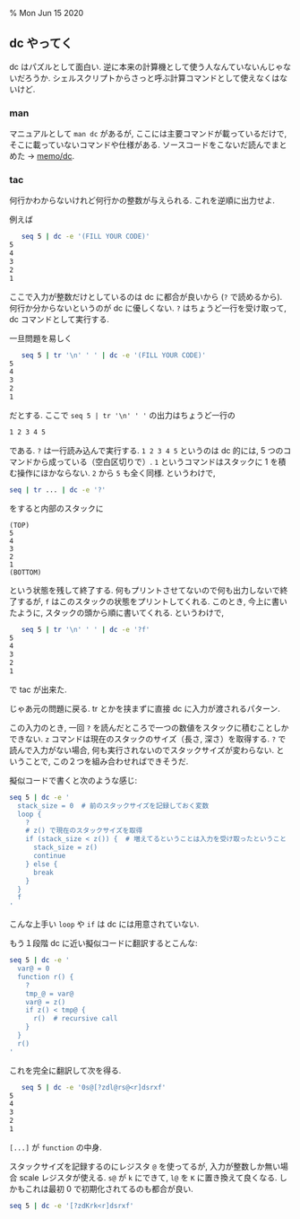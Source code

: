 % Mon Jun 15 2020

## dc やってく

dc はパズルとして面白い.
逆に本来の計算機として使う人なんていないんじゃないだろうか.
シェルスクリプトからさっと呼ぶ計算コマンドとして使えなくはないけど.

### man

マニュアルとして `man dc` があるが, ここには主要コマンドが載っているだけで,
そこに載っていないコマンドや仕様がある.
ソースコードをこないだ読んでまとめた
&rarr;
[memo/dc](https://cympfh.cc/memo/dc).

### tac

何行かわからないけれど何行かの整数が与えられる.
これを逆順に出力せよ.

例えば

```bash
   seq 5 | dc -e '(FILL YOUR CODE)'
5
4
3
2
1
```

ここで入力が整数だけとしているのは dc に都合が良いから (`?` で読めるから).
何行か分からないというのが dc に優しくない.
`?` はちょうど一行を受け取って, dc コマンドとして実行する.

一旦問題を易しく

```bash
   seq 5 | tr '\n' ' ' | dc -e '(FILL YOUR CODE)'
5
4
3
2
1
```

だとする.
ここで `seq 5 | tr '\n' ' '` の出力はちょうど一行の

```bash
1 2 3 4 5
```

である.
`?` は一行読み込んで実行する.
`1 2 3 4 5` というのは dc 的には, 5 つのコマンドから成っている（空白区切りで）.
`1` というコマンドはスタックに 1 を積む操作にほかならない.
`2` から `5` も全く同様.
というわけで,

```bash
seq | tr ... | dc -e '?'
```

をすると内部のスタックに

```
(TOP)
5
4
3
2
1
(BOTTOM)
```

という状態を残して終了する.
何もプリントさせてないので何も出力しないで終了するが,
`f` はこのスタックの状態をプリントしてくれる.
このとき, 今上に書いたように, スタックの頭から順に書いてくれる.
というわけで,

```bash
   seq 5 | tr '\n' ' ' | dc -e '?f'
5
4
3
2
1
```

で tac が出来た.

じゃあ元の問題に戻る.
tr とかを挟まずに直接 dc に入力が渡されるパターン.

この入力のとき,
一回 `?` を読んだところで一つの数値をスタックに積むことしかできない.
`z` コマンドは現在のスタックのサイズ（長さ, 深さ）を取得する.
`?` で読んで入力がない場合, 何も実行されないのでスタックサイズが変わらない.
ということで, この２つを組み合わせればできそうだ.

擬似コードで書くと次のような感じ:

```bash
seq 5 | dc -e '
  stack_size = 0  # 前のスタックサイズを記録しておく変数
  loop {
    ?
    # z() で現在のスタックサイズを取得
    if (stack_size < z()) {  # 増えてるということは入力を受け取ったということ
      stack_size = z()
      continue
    } else {
      break
    }
  }
  f
'
```

こんな上手い `loop` や `if` は dc には用意されていない.

もう１段階 dc に近い擬似コードに翻訳するとこんな:

```bash
seq 5 | dc -e '
  var@ = 0
  function r() {
    ?
    tmp_@ = var@
    var@ = z()
    if z() < tmp@ {
      r()  # recursive call
    }
  }
  r()
'
```

これを完全に翻訳して次を得る.

```bash
   seq 5 | dc -e '0s@[?zdl@rs@<r]dsrxf'
5
4
3
2
1
```

`[...]` が `function` の中身.

スタックサイズを記録するのにレジスタ `@` を使ってるが,
入力が整数しか無い場合 scale レジスタが使える.
`s@` が `k` にできて, `l@` を `K` に置き換えて良くなる.
しかもこれは最初 0 で初期化されてるのも都合が良い.

```bash
seq 5 | dc -e '[?zdKrk<r]dsrxf'
```

